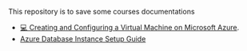 This repository is to save some courses documentations

- [💻 Creating and Configuring a Virtual Machine on Microsoft Azure](./Azure.md).
- [Azure Database Instance Setup Guide](./AzureDB.md)
